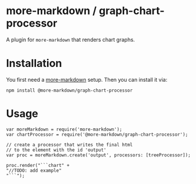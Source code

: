 # more-markdown / graph-chart-processor

A plugin for `more-markdown` that renders chart graphs.

# Installation

You first need a [more-markdown](https://github.com/Welfenlab/more-markdown) setup.
Then you can install it via:

```
npm install @more-markdown/graph-chart-processor
```

# Usage

```
var moreMarkdown = require('more-markdown');
var chartProcessor = require('@more-markdown/graph-chart-processor');

// create a processor that writes the final html
// to the element with the id 'output'
var proc = moreMarkdown.create('output', processors: [treeProcessor]);

proc.render("```chart" +
"//TODO: add example"
"```");
```
